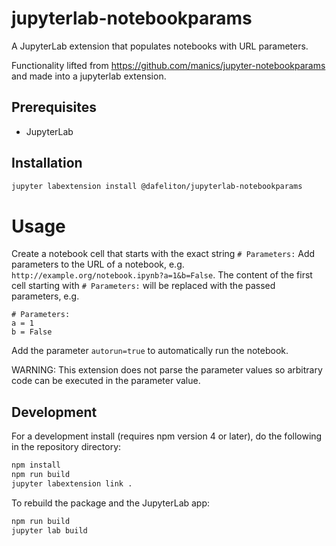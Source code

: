 # jupyterlab-notebookparams

A JupyterLab extension that populates notebooks with URL parameters.

Functionality lifted from https://github.com/manics/jupyter-notebookparams and made into a jupyterlab extension.


## Prerequisites

* JupyterLab

## Installation

```bash
jupyter labextension install @dafeliton/jupyterlab-notebookparams
```

# Usage
Create a notebook cell that starts with the exact string ```# Parameters:``` Add parameters to the URL of a notebook, e.g. ```http://example.org/notebook.ipynb?a=1&b=False```. The content of the first cell starting with ```# Parameters:``` will be replaced with the passed parameters, e.g.

```
# Parameters:
a = 1
b = False
```
Add the parameter ```autorun=true``` to automatically run the notebook.

WARNING: This extension does not parse the parameter values so arbitrary code can be executed in the parameter value.

## Development

For a development install (requires npm version 4 or later), do the following in the repository directory:

```bash
npm install
npm run build
jupyter labextension link .
```

To rebuild the package and the JupyterLab app:

```bash
npm run build
jupyter lab build
```